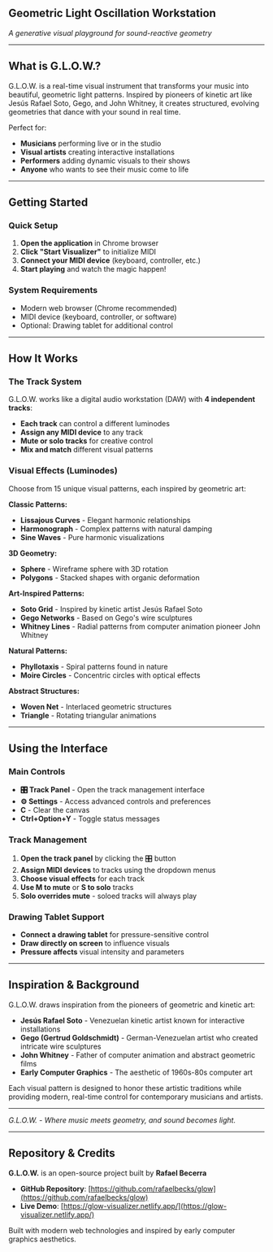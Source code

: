 ## Geometric Light Oscillation Workstation

*A generative visual playground for sound-reactive geometry*

---

## What is G.L.O.W.?

G.L.O.W. is a real-time visual instrument that transforms your music into beautiful, geometric light patterns. Inspired by pioneers of kinetic art like Jesús Rafael Soto, Gego, and John Whitney, it creates structured, evolving geometries that dance with your sound in real time.

Perfect for:
- **Musicians** performing live or in the studio
- **Visual artists** creating interactive installations
- **Performers** adding dynamic visuals to their shows
- **Anyone** who wants to see their music come to life

---

## Getting Started

### Quick Setup
1. **Open the application** in Chrome browser
2. **Click "Start Visualizer"** to initialize MIDI
3. **Connect your MIDI device** (keyboard, controller, etc.)
4. **Start playing** and watch the magic happen!

### System Requirements
- Modern web browser (Chrome recommended)
- MIDI device (keyboard, controller, or software)
- Optional: Drawing tablet for additional control

---

## How It Works

### The Track System
G.L.O.W. works like a digital audio workstation (DAW) with **4 independent tracks**:

- **Each track** can control a different luminodes
- **Assign any MIDI device** to any track
- **Mute or solo tracks** for creative control
- **Mix and match** different visual patterns

### Visual Effects (Luminodes)
Choose from 15 unique visual patterns, each inspired by geometric art:

**Classic Patterns:**
- **Lissajous Curves** - Elegant harmonic relationships
- **Harmonograph** - Complex patterns with natural damping
- **Sine Waves** - Pure harmonic visualizations

**3D Geometry:**
- **Sphere** - Wireframe sphere with 3D rotation
- **Polygons** - Stacked shapes with organic deformation

**Art-Inspired Patterns:**
- **Soto Grid** - Inspired by kinetic artist Jesús Rafael Soto
- **Gego Networks** - Based on Gego's wire sculptures
- **Whitney Lines** - Radial patterns from computer animation pioneer John Whitney

**Natural Patterns:**
- **Phyllotaxis** - Spiral patterns found in nature
- **Moire Circles** - Concentric circles with optical effects

**Abstract Structures:**
- **Woven Net** - Interlaced geometric structures
- **Triangle** - Rotating triangular animations

---

## Using the Interface

### Main Controls
- **🎛️ Track Panel** - Open the track management interface
- **⚙️ Settings** - Access advanced controls and preferences
- **C** - Clear the canvas
- **Ctrl+Option+Y** - Toggle status messages

### Track Management
1. **Open the track panel** by clicking the 🎛️ button
2. **Assign MIDI devices** to tracks using the dropdown menus
3. **Choose visual effects** for each track
4. **Use M to mute** or **S to solo** tracks
5. **Solo overrides mute** - soloed tracks will always play

### Drawing Tablet Support
- **Connect a drawing tablet** for pressure-sensitive control
- **Draw directly on screen** to influence visuals
- **Pressure affects** visual intensity and parameters

---

## Inspiration & Background

G.L.O.W. draws inspiration from the pioneers of geometric and kinetic art:

- **Jesús Rafael Soto** - Venezuelan kinetic artist known for interactive installations
- **Gego (Gertrud Goldschmidt)** - German-Venezuelan artist who created intricate wire sculptures
- **John Whitney** - Father of computer animation and abstract geometric films
- **Early Computer Graphics** - The aesthetic of 1960s-80s computer art

Each visual pattern is designed to honor these artistic traditions while providing modern, real-time control for contemporary musicians and artists.

---

*G.L.O.W. - Where music meets geometry, and sound becomes light.*

---

## Repository & Credits

**G.L.O.W.** is an open-source project built by **Rafael Becerra**

- **GitHub Repository**: [https://github.com/rafaelbecks/glow](https://github.com/rafaelbecks/glow)
- **Live Demo**: [https://glow-visualizer.netlify.app/](https://glow-visualizer.netlify.app/)

Built with modern web technologies and inspired by early computer graphics aesthetics.
